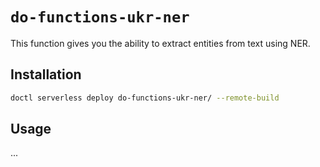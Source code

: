# `do-functions-ukr-ner`

This function gives you the ability to extract entities from text using NER.

## Installation

```bash
doctl serverless deploy do-functions-ukr-ner/ --remote-build
```

## Usage

...
